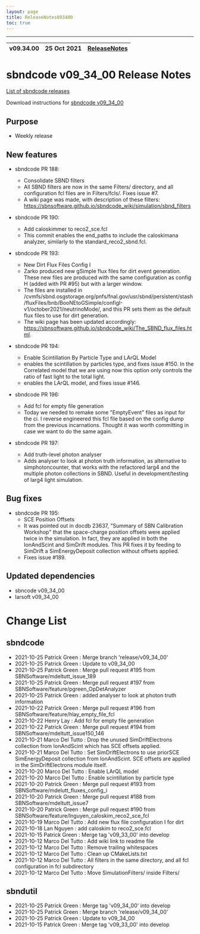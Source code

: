 ```yaml
---
layout: page
title: ReleaseNotes093400
toc: true
---
```


-----------------------------------------------------------------------------
| v09.34.00 | 25 Oct 2021 | [ReleaseNotes](ReleaseNotes093400.html) |
| --- | --- | --- |



sbndcode v09_34_00 Release Notes
=======================================================================================

[List of sbndcode releases](List_of_SBND_code_releases.html)

Download instructions for [sbndcode v09_34_00](http://scisoft.fnal.gov/scisoft/bundles/sbnd/v09_34_00/sbndcode-v09_34_00.html)

Purpose
---------------------------------------------------

* Weekly release

New features
---------------------------------------------------

* sbndcode PR 188:
  * Consolidate SBND filters
  * All SBND filters are now in the same Filters/ directory, and all configuration fcl files are in Filters/fcls/. Fixes issue #7.
  * A wiki page was made, with description of these filters: https://sbnsoftware.github.io/sbndcode_wiki/simulation/sbnd_filters

* sbndcode PR 190:
  * Add caloskimmer to reco2_sce.fcl
  * This commit enables the end_paths to include the caloskimana analyzer, similarly to the standard_reco2_sbnd.fcl.

* sbndcode PR 193:
  * New Dirt Flux Files Config I
  * Zarko produced new gSimple flux files for dirt event generation. These new files are produced with the same configuration as config H (added with PR #95) but with a larger window.
  * The files are installed in /cvmfs/sbnd.osgstorage.org/pnfs/fnal.gov/usr/sbnd/persistent/stash/fluxFiles/bnb/BooNEtoGSimple/configI-v1/october2021/neutrinoMode/, and this PR sets them as the default flux files to use for dirt generation.
  * The wiki page has been updated accordingly: https://sbnsoftware.github.io/sbndcode_wiki/The_SBND_flux_files.html.

* sbndcode PR 194:
  * Enable Scintillation By Particle Type and LArQL Model
  * enables the scintillation by particles type, and fixes issue #150. In the Correlated model that we are using now this option only controls the ratio of fast light to the total light.
  * enables the LArQL model, and fixes issue #146.

* sbndcode PR 196:
  * Add fcl for empty file generation
  * Today we needed to remake some "EmptyEvent" files as input for the ci. I reverse engineered this fcl file based on the config dump from the previous incarnations. Thought it was worth committing in case we want to do the same again.

* sbndcode PR 197: 
  * Add truth-level photon analyser
  * Adds analyser to look at photon truth information, as alternative to simphotoncounter, that works with the refactored larg4 and the multiple photon collections in SBND. Useful in development/testing of larg4 light simulation.

Bug fixes
---------------------------------------------------

* sbndcode PR 195:
  * SCE Position Offsets
  * It was pointed out in docdb 23637, "Summary of SBN Calibration Workshop" that the space-charge position offsets were applied twice in the simulation. In fact, they are applied in both the IonAndScint and SimDrift modules. This PR fixes it by feeding to SimDrift a SimEnergyDeposit collection without offsets applied. 
  * Fixes issue #189.

Updated dependencies
---------------------------------------------------

* sbncode v09_34_00
* larsoft v09_34_00

Change List
==========================================

sbndcode
---------------------------------------------------

* 2021-10-25  Patrick Green : Merge branch 'release/v09_34_00'
* 2021-10-25  Patrick Green : Update to v09_34_00
* 2021-10-25  Patrick Green : Merge pull request #195 from SBNSoftware/mdeltutt_issue_189
* 2021-10-25  Patrick Green : Merge pull request #197 from SBNSoftware/feature/pgreen_OpDetAnalyzer
* 2021-10-25  Patrick Green : added analyser to look at photon truth information
* 2021-10-22  Patrick Green : Merge pull request #196 from SBNSoftware/feature/hlay_empty_file_fcl
* 2021-10-22  Henry Lay : Add fcl for empty file generation
* 2021-10-22  Patrick Green : Merge pull request #194 from SBNSoftware/mdeltutt_issue150_146
* 2021-10-21  Marco Del Tutto : Drop the unused SimDriftElectrons collection from IonAndScint which has SCE offsets applied.
* 2021-10-21  Marco Del Tutto : Set SimDriftElectrons to use priorSCE SimEnergyDeposit collection from IonAndScint. SCE offsets are applied in the SimDriftElectrons module itself.
* 2021-10-20  Marco Del Tutto : Enable LArQL model
* 2021-10-20  Marco Del Tutto : Enable scintillation by particle type
* 2021-10-20  Patrick Green : Merge pull request #193 from SBNSoftware/mdelutt_fluxes_config_i
* 2021-10-20  Patrick Green : Merge pull request #188 from SBNSoftware/mdeltutt_issue7
* 2021-10-20  Patrick Green : Merge pull request #190 from SBNSoftware/feature/lnguyen_caloskim_reco2_sce_fcl
* 2021-10-19  Marco Del Tutto : Add new flux file configuration I for dirt
* 2021-10-18  Lan Nguyen : add caloskim to reco2_sce.fcl
* 2021-10-15  Patrick Green : Merge tag 'v09_33_00' into develop
* 2021-10-12  Marco Del Tutto : Add wiki link to readme file
* 2021-10-12  Marco Del Tutto : Remove trailing whitespaces
* 2021-10-12  Marco Del Tutto : Clean up CMakeLists.txt
* 2021-10-12  Marco Del Tutto : All filters in the same directory, and all fcl configuration in fcl subdirectory
* 2021-10-12  Marco Del Tutto : Move SimulationFilters/ inside Filters/

sbndutil
---------------------------------------------------

* 2021-10-25  Patrick Green : Merge tag 'v09_34_00' into develop
* 2021-10-25  Patrick Green : Merge branch 'release/v09_34_00'
* 2021-10-25  Patrick Green : Update to v09_34_00
* 2021-10-15  Patrick Green : Merge tag 'v09_33_00' into develop
